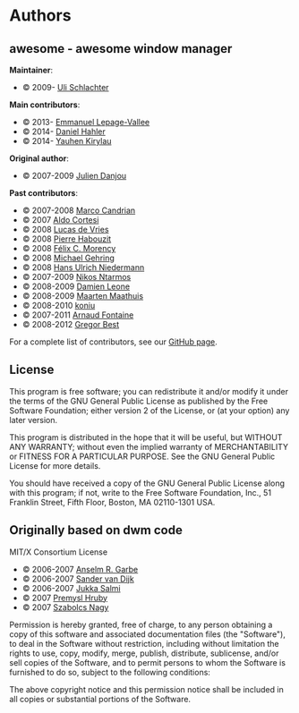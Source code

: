# Authors

## awesome - awesome window manager

**Maintainer**:

* © 2009- [Uli Schlachter](mailto:psychon@znc.in)

**Main contributors**:

* © 2013- [Emmanuel Lepage-Vallee](mailto:elv1313@gmail.com)
* © 2014- [Daniel Hahler](https://daniel.hahler.de)
* © 2014- [Yauhen Kirylau](mailto:actionless.loveless@gmail.com)

**Original author**:

* © 2007-2009 [Julien Danjou](mailto:julien@danjou.info)

**Past contributors**:

* © 2007-2008 [Marco Candrian](mailto:mac@calmar.ws)
* © 2007 [Aldo Cortesi](mailto:aldo@nullcube.com)
* © 2008 [Lucas de Vries](mailto:lucasdevries@gmail.com)
* © 2008 [Pierre Habouzit](mailto:madcoder@debian.org)
* © 2008 [Félix C. Morency](mailto:felix.morency@gmail.com)
* © 2008 [Michael Gehring](mailto:mg@ebfe.org)
* © 2008 [Hans Ulrich Niedermann](mailto:hun@n-dimensional.de)
* © 2007-2009 [Nikos Ntarmos](mailto:ntarmos@ceid.upatras.gr)
* © 2008-2009 [Damien Leone](mailto:damien.leone@gmail.com)
* © 2008-2009 [Maarten Maathuis](mailto:madman2003@gmail.com)
* © 2008-2010 [koniu](mailto:gkusnierz@gmail.com)
* © 2007-2011 [Arnaud Fontaine](mailto:arnau@debian.org)
* © 2008-2012 [Gregor Best](mailto:farhaven@googlemail.com)

For a complete list of contributors, see our
[GitHub page](https://github.com/awesomeWM/awesome/graphs/contributors).

## License

This program is free software; you can redistribute it and/or modify
it under the terms of the GNU General Public License as published by
the Free Software Foundation; either version 2 of the License, or
(at your option) any later version.

This program is distributed in the hope that it will be useful,
but WITHOUT ANY WARRANTY; without even the implied warranty of
MERCHANTABILITY or FITNESS FOR A PARTICULAR PURPOSE.  See the
GNU General Public License for more details.

You should have received a copy of the GNU General Public License along
with this program; if not, write to the Free Software Foundation, Inc.,
51 Franklin Street, Fifth Floor, Boston, MA 02110-1301 USA.

## Originally based on dwm code

MIT/X Consortium License

* © 2006-2007 [Anselm R. Garbe](mailto:garbeam@gmail.com)
* © 2006-2007 [Sander van Dijk](mailto:a.h.vandijk@gmail.com)
* © 2006-2007 [Jukka Salmi](mailto:jukka@salmi.ch)
* © 2007 [Premysl Hruby](mailto:dfenze@gmail.com)
* © 2007 [Szabolcs Nagy](mailto:nszabolcs@gmail.com)

Permission is hereby granted, free of charge, to any person obtaining a
copy of this software and associated documentation files (the "Software"),
to deal in the Software without restriction, including without limitation
the rights to use, copy, modify, merge, publish, distribute, sublicense,
and/or sell copies of the Software, and to permit persons to whom the
Software is furnished to do so, subject to the following conditions:

The above copyright notice and this permission notice shall be included in
all copies or substantial portions of the Software.
